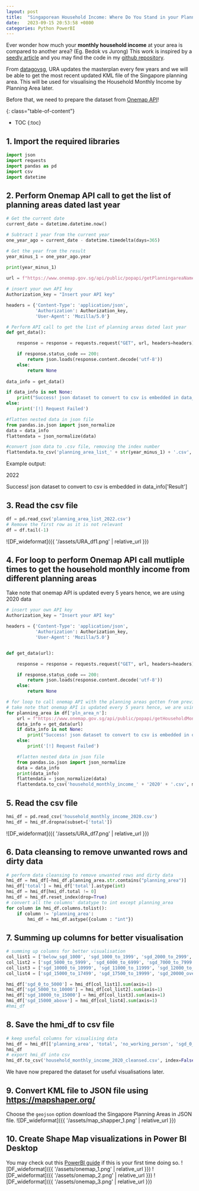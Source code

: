 ```yaml
---
layout: post
title:  "Singaporean Household Income: Where Do You Stand in your Planning Area?"
date:   2023-09-15 20:53:58 +0800
categories: Python PowerBI
---
```


Ever wonder how much your **monthly household income** at your area is compared to another area? (Eg. Bedok vs Jurong) This work is inspired by a [seedly article][seedlyarticle] and you may find the code in my [github repository][gitrepo].

From [datagovsg][datagovsg], URA updates the masterplan every few years and we will be able to get the most recent updated KML file of the Singapore planning area. This will be used for visualising the Household Monthly Income by Planning Area later.

Before that, we need to prepare the dataset from [Onemap API][onemapapi]!

{: class="table-of-content"}
* TOC
{:toc}

## 1. Import the required libraries
```python
import json
import requests
import pandas as pd
import csv
import datetime
```
## 2. Perform Onemap API call to get the list of planning areas dated last year
```python
# Get the current date
current_date = datetime.datetime.now()

# Subtract 1 year from the current year
one_year_ago = current_date - datetime.timedelta(days=365)

# Get the year from the result
year_minus_1 = one_year_ago.year

print(year_minus_1)
      
url = f"https://www.onemap.gov.sg/api/public/popapi/getPlanningareaNames?year={year_minus_1}"

# insert your own API key
Authorization_key = "Insert your API key"

headers = {'Content-Type': 'application/json',
           'Authorization': Authorization_key,
           'User-Agent': 'Mozilla/5.0'}

# Perform API call to get the list of planning areas dated last year
def get_data():

    response = response = requests.request("GET", url, headers=headers)

    if response.status_code == 200:
        return json.loads(response.content.decode('utf-8'))
    else:
        return None
    
data_info = get_data()

if data_info is not None:
    print("Success! json dataset to convert to csv is embedded in data_info['Result']")   
else:
    print('[!] Request Failed')

#flatten nested data in json file
from pandas.io.json import json_normalize
data = data_info
flattendata = json_normalize(data)

#convert json data to .csv file, removing the index number
flattendata.to_csv('planning_area_list_' + str(year_minus_1) + '.csv', index=False)
```
Example output:

2022

Success! json dataset to convert to csv is embedded in data_info['Result']

## 3. Read the csv file
```python
df = pd.read_csv('planning_area_list_2022.csv')
# Remove the first row as it is not relevant
df = df.tail(-1) 
```
![DF_wideformat]({{ '/assets/URA_df1.png' | relative_url }}) 

## 4. For loop to perform Onemap API call mutliple times to get the household monthly income from different planning areas
Take note that onemap API is updated every 5 years hence, we are using 2020 data
```python
# insert your own API key
Authorization_key = "Insert your API key"

headers = {'Content-Type': 'application/json',
           'Authorization': Authorization_key,
           'User-Agent': 'Mozilla/5.0'}


def get_data(url):

    response = response = requests.request("GET", url, headers=headers)

    if response.status_code == 200:
        return json.loads(response.content.decode('utf-8'))
    else:
        return None

# for loop to call onemap API with the planning areas gotten from previous list   
# take note that onemap API is updated every 5 years hence, we are using 2020 data
for planning_area in df['pln_area_n']:
    url = f"https://www.onemap.gov.sg/api/public/popapi/getHouseholdMonthlyIncomeWork?planningArea={planning_area}&year=2020"
    data_info = get_data(url)
    if data_info is not None:
        print("Success! json dataset to convert to csv is embedded in data_info['Result']")   
    else:
        print('[!] Request Failed')

    #flatten nested data in json file
    from pandas.io.json import json_normalize
    data = data_info
    print(data_info)
    flattendata = json_normalize(data)
    flattendata.to_csv('household_monthly_income_' + '2020' + '.csv', mode='a' , index=False)
```

## 5. Read the csv file
```python
hmi_df = pd.read_csv('household_monthly_income_2020.csv')
hmi_df = hmi_df.dropna(subset=['total'])
```
![DF_wideformat]({{ '/assets/URA_df7.png' | relative_url }}) 

## 6. Data cleansing to remove unwanted rows and dirty data
```python
# perform data cleansing to remove unwanted rows and dirty data
hmi_df = hmi_df[~hmi_df.planning_area.str.contains("planning_area")]
hmi_df['total'] = hmi_df['total'].astype(int)
hmi_df = hmi_df[hmi_df.total != 0]
hmi_df = hmi_df.reset_index(drop=True)
# convert all the columns' datatype to int except planning_area
for column in hmi_df.columns.tolist():
    if column != 'planning_area':
        hmi_df = hmi_df.astype({column : "int"})
```

## 7. Summing up columns for better visualisation
```python
# summing up columns for better visualisation
col_list1 = ['below_sgd_1000', 'sgd_1000_to_1999', 'sgd_2000_to_2999', 'sgd_3000_to_3999', 'sgd_4000_to_4999']
col_list2 = ['sgd_5000_to_5999', 'sgd_6000_to_6999', 'sgd_7000_to_7999', 'sgd_8000_to_8999', 'sgd_9000_to_9999']
col_list3 = ['sgd_10000_to_10999', 'sgd_11000_to_11999', 'sgd_12000_to_12999', 'sgd_13000_to_13999', 'sgd_14000_to_14999']
col_list4 = ['sgd_15000_to_17499', 'sgd_17500_to_19999', 'sgd_20000_over']

hmi_df['sgd_0_to_5000'] = hmi_df[col_list1].sum(axis=1)
hmi_df['sgd_5000_to_10000'] = hmi_df[col_list2].sum(axis=1)
hmi_df['sgd_10000_to_15000'] = hmi_df[col_list3].sum(axis=1)
hmi_df['sgd_15000_above'] = hmi_df[col_list4].sum(axis=1)
#hmi_df
```

## 8. Save the hmi_df to csv file
```python
# keep useful columns for visualising data
hmi_df = hmi_df[['planning_area', 'total', 'no_working_person', 'sgd_0_to_5000', 'sgd_5000_to_10000', 'sgd_10000_to_15000', 'sgd_15000_above']]
hmi_df
# export hmi_df into csv
hmi_df.to_csv('household_monthly_income_2020_cleansed.csv', index=False)
```
We have now prepared the dataset for useful visualisations later.

## 9. Convert KML file to JSON file using https://mapshaper.org/
Choose the `geojson` option download the Singapore Planning Areas in JSON file. 
![DF_wideformat]({{ '/assets/map_shapper_1.png' | relative_url }}) 

## 10. Create Shape Map visualizations in Power BI Desktop
You may check out this [PowerBI guide][shapemap] if this is your first time doing so.
![DF_wideformat]({{ '/assets/onemap_1.png' | relative_url }})
![DF_wideformat]({{ '/assets/onemap_2.png' | relative_url }}) 
![DF_wideformat]({{ '/assets/onemap_3.png' | relative_url }}) 

[datagovsg]: https://beta.data.gov.sg/collections?query=planning%20area
[gitrepo]: https://github.com/wjang96/onemap-sg
[seedlyarticle]: https://blog.seedly.sg/median-singaporean-household-income-stand/
[onemapapi]: https://www.onemap.gov.sg/apidocs/apidocs
[shapemap]: https://learn.microsoft.com/en-us/power-bi/visuals/desktop-shape-map
